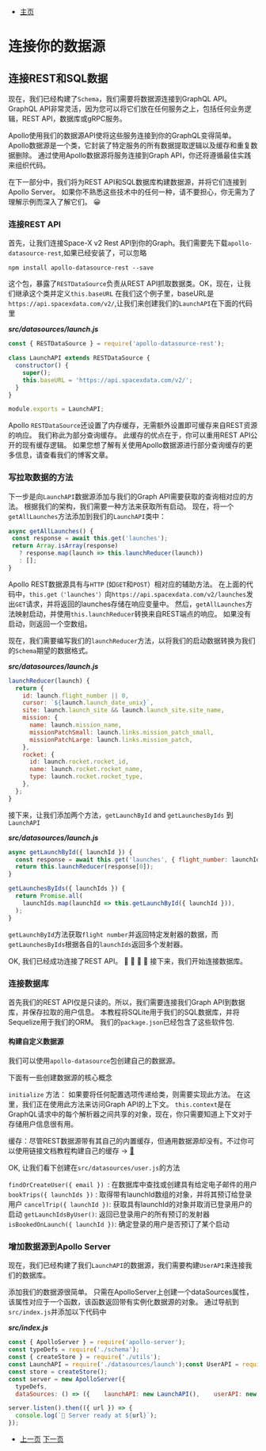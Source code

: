 
- [主页](../README.md)

# 连接你的数据源
## 连接REST和SQL数据
现在，我们已经构建了`Schema`，我们需要将数据源连接到GraphQL API。 GraphQL API非常灵活，因为您可以将它们放在任何服务之上，包括任何业务逻辑，REST API，数据库或gRPC服务。

Apollo使用我们的数据源API使将这些服务连接到你的GraphQL变得简单。 Apollo数据源是一个类，它封装了特定服务的所有数据提取逻辑以及缓存和重复数据删除。 通过使用Apollo数据源将服务连接到Graph API，你还将遵循最佳实践来组织代码。

在下一部分中，我们将为REST API和SQL数据库构建数据源，并将它们连接到Apollo Server。 如果你不熟悉这些技术中的任何一种，请不要担心，你无需为了理解示例而深入了解它们。 😀

### 连接REST API
首先，让我们连接Space-X v2 Rest API到你的Graph。我们需要先下载`apollo-datasource-rest`,如果已经安装了，可以忽略

```shell
npm install apollo-datasource-rest --save
```

这个包，暴露了`RESTDataSource`负责从REST API抓取数据类。OK，现在，让我们继承这个类并定义`this.baseURL`
在我们这个例子里，baseURL是`https://api.spacexdata.com/v2/`,让我们来创建我们的`LaunchAPI`在下面的代码里

***src/datasources/launch.js***

```javascript
const { RESTDataSource } = require('apollo-datasource-rest');

class LaunchAPI extends RESTDataSource {
  constructor() {
    super();
    this.baseURL = 'https://api.spacexdata.com/v2/';
  }
}

module.exports = LaunchAPI;
```

Apollo `RESTDataSource`还设置了内存缓存，无需额外设置即可缓存来自REST资源的响应。 我们称此为部分查询缓存。 此缓存的优点在于，你可以重用REST API公开的现有缓存逻辑。 如果您想了解有关使用Apollo数据源进行部分查询缓存的更多信息，请查看我们的博客文章。

### 写拉取数据的方法

下一步是向`LaunchAPI`数据源添加与我们的Graph API需要获取的查询相对应的方法。 根据我们的架构，我们需要一种方法来获取所有启动。 现在，将一个`getAllLaunches`方法添加到我们的`LaunchAPI`类中：

 ```javascript
async getAllLaunches() {
  const response = await this.get('launches');
  return Array.isArray(response)
    ? response.map(launch => this.launchReducer(launch))
    : [];
}
 ```

Apollo REST数据源具有与`HTTP` (如`GET`和`POST`）相对应的辅助方法。 在上面的代码中，`this.get（'launches'）`向`https://api.spacexdata.com/v2/launches`发出`GET`请求，并将返回的launches存储在响应变量中。 然后，`getAllLaunches`方法映射启动，并使用`this.launchReducer`转换来自REST端点的响应。 如果没有启动，则返回一个空数组。

现在，我们需要编写我们的`launchReducer`方法，以将我们的启动数据转换为我们的`Schema`期望的数据格式。

***src/datasources/launch.js***

```javascript
launchReducer(launch) {
  return {
    id: launch.flight_number || 0,
    cursor: `${launch.launch_date_unix}`,
    site: launch.launch_site && launch.launch_site.site_name,
    mission: {
      name: launch.mission_name,
      missionPatchSmall: launch.links.mission_patch_small,
      missionPatchLarge: launch.links.mission_patch,
    },
    rocket: {
      id: launch.rocket.rocket_id,
      name: launch.rocket.rocket_name,
      type: launch.rocket.rocket_type,
    },
  };
}
```
接下来，让我们添加两个方法，`getLaunchById` and `getLaunchesByIds` 到 `LaunchAPI`


***src/datasources/launch.js***

```javascript
async getLaunchById({ launchId }) {
  const response = await this.get('launches', { flight_number: launchId });
  return this.launchReducer(response[0]);
}

getLaunchesByIds({ launchIds }) {
  return Promise.all(
    launchIds.map(launchId => this.getLaunchById({ launchId })),
  );
}
```
`getLaunchById`方法获取`flight number`并返回特定发射器的数据，而`getLaunchesByIds`根据各自的`launchIds`返回多个发射器。

OK, 我们已经成功连接了REST API。 🎉 🎉 🎉 🎉 接下来，我们开始连接数据库。

### 连接数据库

首先我们的REST API仅是只读的。所以，我们需要连接我们Graph API到数据库，并保存拉取的用户信息。
本教程将SQLite用于我们的SQL数据库，并将Sequelize用于我们的ORM。
我们的`package.json`已经包含了这些软件包.

#### 构建自定义数据源

我们可以使用`apollo-datasource`包创建自己的数据源。

下面有一些创建数据源的核心概念

`initialize` 方法：
如果要将任何配置选项传递给类，则需要实现此方法。 在这里，我们正在使用此方法来访问Graph API的上下文。
`this.context`是在GraphQL请求中的每个解析器之间共享的对象，现在，你只需要知道上下文对于存储用户信息很有用。

缓存：尽管REST数据源带有其自己的内置缓存，但通用数据源却没有。不过你可以使用链接文档教程构建自己的缓存 -> [🔗](https://www.apollographql.com/docs/apollo-server/data/data-sources/#community-data-sources)

OK, 让我们看下创建在`src/datasources/user.js`的方法

`findOrCreateUser({ email }) `: 在数据库中查找或创建具有给定电子邮件的用户
`bookTrips({ launchIds })` : 取得带有launchId数组的对象，并将其预订给登录用户
`cancelTrip({ launchId })`: 获取具有launchId的对象并取消已登录用户的启动
`getLaunchIdsByUser()`: 返回已登录用户的所有预订的发射器
`isBookedOnLaunch({ launchId })`: 确定登录的用户是否预订了某个启动

### 增加数据源到Apollo Server

现在，我们已经构建了我们`LaunchAPI`的数据源，我们需要构建`UserAPI`来连接我们的数据库。

添加我们的数据源很简单。 只需在ApolloServer上创建一个dataSources属性，该属性对应于一个函数，该函数返回带有实例化数据源的对象。 通过导航到`src/index.js`并添加以下代码中

***src/index.js***

```javascript
const { ApolloServer } = require('apollo-server');
const typeDefs = require('./schema');
const { createStore } = require('./utils');
const LaunchAPI = require('./datasources/launch');const UserAPI = require('./datasources/user');
const store = createStore();
const server = new ApolloServer({
  typeDefs,
  dataSources: () => ({    launchAPI: new LaunchAPI(),    userAPI: new UserAPI({ store })  })});

server.listen().then(({ url }) => {
  console.log(`🚀 Server ready at ${url}`);
});
```


- [上一页](./build_a_schema.md)   [下一页](./hook_up_datasource.md)
